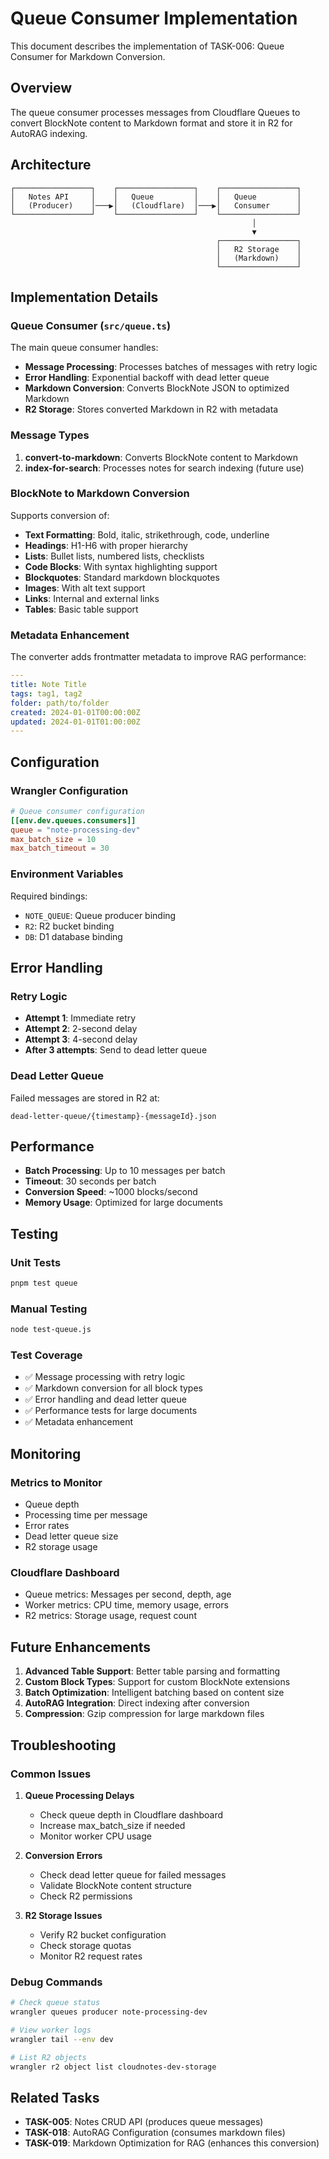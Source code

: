 # Queue Consumer Implementation

This document describes the implementation of TASK-006: Queue Consumer for Markdown Conversion.

## Overview

The queue consumer processes messages from Cloudflare Queues to convert BlockNote content to Markdown format and store it in R2 for AutoRAG indexing.

## Architecture

```
┌─────────────────┐    ┌─────────────────┐    ┌─────────────────┐
│   Notes API     │    │   Queue         │    │   Queue         │
│   (Producer)    │───▶│   (Cloudflare)  │───▶│   Consumer      │
└─────────────────┘    └─────────────────┘    └─────────────────┘
                                                      │
                                                      ▼
                                              ┌─────────────────┐
                                              │   R2 Storage    │
                                              │   (Markdown)    │
                                              └─────────────────┘
```

## Implementation Details

### Queue Consumer (`src/queue.ts`)

The main queue consumer handles:
- **Message Processing**: Processes batches of messages with retry logic
- **Error Handling**: Exponential backoff with dead letter queue
- **Markdown Conversion**: Converts BlockNote JSON to optimized Markdown
- **R2 Storage**: Stores converted Markdown in R2 with metadata

### Message Types

1. **convert-to-markdown**: Converts BlockNote content to Markdown
2. **index-for-search**: Processes notes for search indexing (future use)

### BlockNote to Markdown Conversion

Supports conversion of:
- **Text Formatting**: Bold, italic, strikethrough, code, underline
- **Headings**: H1-H6 with proper hierarchy
- **Lists**: Bullet lists, numbered lists, checklists
- **Code Blocks**: With syntax highlighting support
- **Blockquotes**: Standard markdown blockquotes
- **Images**: With alt text support
- **Links**: Internal and external links
- **Tables**: Basic table support

### Metadata Enhancement

The converter adds frontmatter metadata to improve RAG performance:
```yaml
---
title: Note Title
tags: tag1, tag2
folder: path/to/folder
created: 2024-01-01T00:00:00Z
updated: 2024-01-01T01:00:00Z
---
```

## Configuration

### Wrangler Configuration

```toml
# Queue consumer configuration
[[env.dev.queues.consumers]]
queue = "note-processing-dev"
max_batch_size = 10
max_batch_timeout = 30
```

### Environment Variables

Required bindings:
- `NOTE_QUEUE`: Queue producer binding
- `R2`: R2 bucket binding
- `DB`: D1 database binding

## Error Handling

### Retry Logic
- **Attempt 1**: Immediate retry
- **Attempt 2**: 2-second delay
- **Attempt 3**: 4-second delay
- **After 3 attempts**: Send to dead letter queue

### Dead Letter Queue
Failed messages are stored in R2 at:
```
dead-letter-queue/{timestamp}-{messageId}.json
```

## Performance

- **Batch Processing**: Up to 10 messages per batch
- **Timeout**: 30 seconds per batch
- **Conversion Speed**: ~1000 blocks/second
- **Memory Usage**: Optimized for large documents

## Testing

### Unit Tests
```bash
pnpm test queue
```

### Manual Testing
```bash
node test-queue.js
```

### Test Coverage
- ✅ Message processing with retry logic
- ✅ Markdown conversion for all block types
- ✅ Error handling and dead letter queue
- ✅ Performance tests for large documents
- ✅ Metadata enhancement

## Monitoring

### Metrics to Monitor
- Queue depth
- Processing time per message
- Error rates
- Dead letter queue size
- R2 storage usage

### Cloudflare Dashboard
- Queue metrics: Messages per second, depth, age
- Worker metrics: CPU time, memory usage, errors
- R2 metrics: Storage usage, request count

## Future Enhancements

1. **Advanced Table Support**: Better table parsing and formatting
2. **Custom Block Types**: Support for custom BlockNote extensions
3. **Batch Optimization**: Intelligent batching based on content size
4. **AutoRAG Integration**: Direct indexing after conversion
5. **Compression**: Gzip compression for large markdown files

## Troubleshooting

### Common Issues

1. **Queue Processing Delays**
   - Check queue depth in Cloudflare dashboard
   - Increase max_batch_size if needed
   - Monitor worker CPU usage

2. **Conversion Errors**
   - Check dead letter queue for failed messages
   - Validate BlockNote content structure
   - Check R2 permissions

3. **R2 Storage Issues**
   - Verify R2 bucket configuration
   - Check storage quotas
   - Monitor R2 request rates

### Debug Commands

```bash
# Check queue status
wrangler queues producer note-processing-dev

# View worker logs
wrangler tail --env dev

# List R2 objects
wrangler r2 object list cloudnotes-dev-storage
```

## Related Tasks

- **TASK-005**: Notes CRUD API (produces queue messages)
- **TASK-018**: AutoRAG Configuration (consumes markdown files)
- **TASK-019**: Markdown Optimization for RAG (enhances this conversion)
